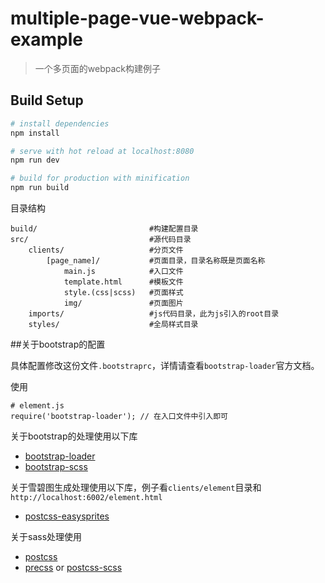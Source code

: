 # multiple-page-vue-webpack-example

> 一个多页面的webpack构建例子

## Build Setup

``` bash
# install dependencies
npm install

# serve with hot reload at localhost:8080
npm run dev

# build for production with minification
npm run build
```

目录结构
```
build/                         #构建配置目录
src/                           #源代码目录
    clients/                   #分页文件
    	[page_name]/           #页面目录，目录名称既是页面名称
    		main.js            #入口文件
    		template.html      #模板文件
    		style.(css|scss)   #页面样式
    		img/               #页面图片
    imports/                   #js代码目录，此为js引入的root目录
    styles/                    #全局样式目录
```

##关于bootstrap的配置

具体配置修改这份文件`.bootstraprc`，详情请查看`bootstrap-loader`官方文档。

使用
```
# element.js
require('bootstrap-loader'); // 在入口文件中引入即可
```

关于bootstrap的处理使用以下库

- [bootstrap-loader](https://github.com/shakacode/bootstrap-loader)
- [bootstrap-scss](https://github.com/twbs/bootstrap-sass)

关于雪碧图生成处理使用以下库，例子看`clients/element`目录和`http://localhost:6002/element.html`

- [postcss-easysprites](https://github.com/glebmachine/postcss-easysprites)

关于sass处理使用

- [postcss](https://github.com/postcss/postcss)
- [precss](https://github.com/jonathantneal/precss) or [postcss-scss](https://github.com/postcss/postcss-scss)